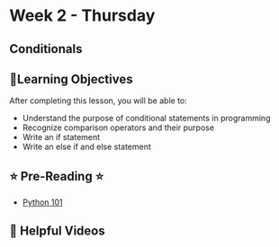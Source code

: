 # Week 2 - Thursday

## Conditionals

## 📍Learning Objectives
After completing this lesson, you will be able to:

- Understand the purpose of conditional statements in programming
- Recognize comparison operators and their purpose
- Write an if statement
- Write an else if and else statement


## ⭐️ Pre-Reading ⭐️
- [Python 101](https://digitalcrafts.instructure.com/courses/252/pages/reading-making-decisions-with-conditionals)



<!-- ## 🟡 Lecture Presentations
- [Redirecting Input & Output](https://dc-houston.herokuapp.com/CommandLine/Redirecting.html#1)
- [Python 101](https://dc-exxon-slides.netlify.app/python/python101#1)
- [The debug process](https://docs.google.com/document/d/1Hb3IZVcnrZQ6FXNgiqUBbqrEkRv-k1O_TFffqj3KoVs/edit) -->

<!-- ## 🟣Labs  -->
<!-- - [advanced cli](https://github.com/veros-labs/cli-lab-advanced) -->
<!-- - [python101](https://github.com/veros-labs/lab-python-101) -->


 <!-- ## 🔶 Practice Problems
 - [Problems for additional practice](https://github.com/veros-labs/practice-python-101) -->


<!-- ## 🟠Homework 
Medium problems in homework folder
- [homework](./homework/) -->


## 🔵 Helpful Videos

<!-- - []() -->




